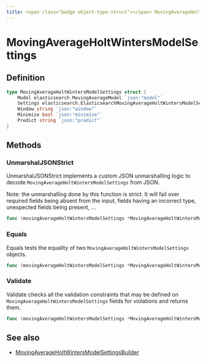 ```yaml
---
title: <span class="badge object-type-struct"></span> MovingAverageHoltWintersModelSettings
---
```

# <span class="badge object-type-struct"></span> MovingAverageHoltWintersModelSettings

## Definition

```go
type MovingAverageHoltWintersModelSettings struct {
    Model elasticsearch.MovingAverageModel `json:"model"`
    Settings elasticsearch.ElasticsearchMovingAverageHoltWintersModelSettingsSettings `json:"settings"`
    Window string `json:"window"`
    Minimize bool `json:"minimize"`
    Predict string `json:"predict"`
}
```
## Methods

### <span class="badge object-method"></span> UnmarshalJSONStrict

UnmarshalJSONStrict implements a custom JSON unmarshalling logic to decode `MovingAverageHoltWintersModelSettings` from JSON.

Note: the unmarshalling done by this function is strict. It will fail over required fields being absent from the input, fields having an incorrect type, unexpected fields being present, …

```go
func (movingAverageHoltWintersModelSettings *MovingAverageHoltWintersModelSettings) UnmarshalJSONStrict(raw []byte) error
```

### <span class="badge object-method"></span> Equals

Equals tests the equality of two `MovingAverageHoltWintersModelSettings` objects.

```go
func (movingAverageHoltWintersModelSettings *MovingAverageHoltWintersModelSettings) Equals(other MovingAverageHoltWintersModelSettings) bool
```

### <span class="badge object-method"></span> Validate

Validate checks all the validation constraints that may be defined on `MovingAverageHoltWintersModelSettings` fields for violations and returns them.

```go
func (movingAverageHoltWintersModelSettings *MovingAverageHoltWintersModelSettings) Validate() error
```

## See also

 * <span class="badge builder"></span> [MovingAverageHoltWintersModelSettingsBuilder](./builder-MovingAverageHoltWintersModelSettingsBuilder.md)
